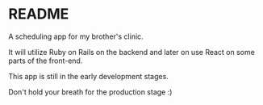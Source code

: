 # README

A scheduling app for my brother's clinic. 

It will utilize Ruby on Rails on the backend and later on 
use React on some parts of the front-end. 

This app is still in the early development stages.

Don't hold your breath for the production stage :)

